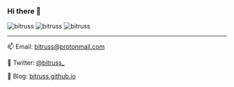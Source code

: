 ### Hi there 👋

![bitruss](https://i.imgur.com/uTfJxwa.gif)
![bitruss](https://i.imgur.com/Pg7PB2y.gif)
![bitruss](https://i.imgur.com/uTfJxwa.gif)

---

📫 Email: [bitruss@protonmail.com](bitruss@protonmail.com)

💬 Twitter: [@bitruss_](https://twitter.com/bitruss_)

🔭 Blog: [bitruss.github.io](https://bitruss.github.io/)

<!--
**bitruss/bitruss** is a ✨ _special_ ✨ repository because its `README.md` (this file) appears on your GitHub profile.

Here are some ideas to get you started:

- 🔭 I’m currently working on ...
- 🌱 I’m currently learning ...
- 👯 I’m looking to collaborate on ...
- 🤔 I’m looking for help with ...
- 💬 Ask me about ...
- 📫 How to reach me: ...
- 😄 Pronouns: ...
- ⚡ Fun fact: ...
-->

